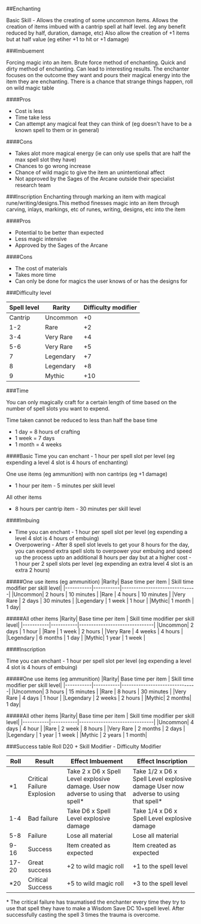 ##Enchanting

Basic Skill - Allows the creating of some uncommon items. Allows the creation of items imbued with a cantrip spell at half level. (eg any benefit reduced by half, duration, damage, etc)
Also allow the creation of +1 items but at half value (eg etiher +1 to hit or +1 damage)

###Imbuement

Forcing magic into an item. Brute force method of enchanting. Quick and dirty method of enchanting. Can lead to interesting results. The enchanter focuses on the outcome they want and pours their magical energy into the item they are enchanting. There is a chance that strange things happen, roll on wild magic table

####Pros
* Cost is less
* Time take less
* Can attempt any magical feat they can think of (eg doesn't have to be a known spell to them or in general)

####Cons
* Takes alot more magical energy (ie can only use spells that are half the max spell slot they have)
* Chances to go wrong increase
* Chance of wild magic to give the item an unintentional affect
* Not approved by the Sages of the Arcane outside their specialist research team

###Inscription
Enchanting through marking an item with magical rune/writing/designs.This method finesses magic into an item through carving, inlays, markings, etc of runes, writing, designs, etc into the item

####Pros
* Potential to be better than expected
* Less magic intensive
* Approved by the Sages of the Arcane

####Cons
* The cost of materials
* Takes more time
* Can only be done for magics the user knows of or has the designs for

###Difficulty level

|Spell level|Rarity|Difficulty modifier|
|-----------|------|-------------------|
|Cantrip|Uncommon| +0|
|1-2|Rare|+2|
|3-4|Very Rare|+4|
|5-6|Very Rare|+5|
|7|Legendary|+7|
|8|Legendary|+8|
|9|Mythic|+10|

###Time

You can only magically craft for a certain length of time based on the number of spell slots you want to expend.

Time taken cannot be reduced to less than half the base time
* 1 day = 8 hours of crafting
* 1 week = 7 days
* 1 month = 4 weeks

####Basic
Time you can enchant - 1 hour per spell slot per level (eg expending a level 4 slot is 4 hours of enchanting)

One use items (eg ammunition) with non cantrips (eg +1 damage)
* 1 hour per item - 5 minutes per skill level

All other items 
* 8 hours per cantrip item - 30 minutes per skill level

####Imbuing
* Time you can enchant - 1 hour per spell slot per level (eg expending a level 4 slot is 4 hours of embuing)
* Overpowering - After 8 spell slot levels to get your 8 hours for the day, you can expend extra spell slots to overpower your embuing and speed up the process upto an additional 8 hours per day but at a higher cost - 1 hour per 2 spell slots per level (eg expending an extra level 4 slot is an extra 2 hours) 

#####One use items (eg ammunition)
|Rarity| Base time per item | Skill time modifier per skill level|
|-----------|-----------|-------------------------------|
|Uncommon| 2 hours | 10 minutes |
|Rare | 4 hours | 10 minutes |
|Very Rare | 2 days | 30 minutes |
|Legendary | 1 week | 1 hour |
|Mythic| 1 month | 1 day|

#####All other items
|Rarity| Base time per item | Skill time modifier per skill level|
|-----------|-----------|-------------------------------|
|Uncommon| 2 days | 1 hour |
|Rare | 1 week | 2 hours |
|Very Rare | 4 weeks | 4 hours |
|Legendary | 6 months | 1 day |
|Mythic| 1 year | 1 week | 

####Inscription

Time you can enchant - 1 hour per spell slot per level (eg expending a level 4 slot is 4 hours of embuing)

#####One use items (eg ammunition)
|Rarity| Base time per item | Skill time modifier per skill level|
|-----------|-----------|-------------------------------|
|Uncommon| 3 hours | 15 minutes |
|Rare | 8 hours | 30 minutes |
|Very Rare | 4 days |  1 hour |
|Legendary | 2 weeks | 2 hours |
|Mythic| 2 months| 1 day|

#####All other items
|Rarity| Base time per item | Skill time modifier per skill level|
|-----------|-----------|-------------------------------|
|Uncommon| 4 days | 4 hour |
|Rare | 2 week | 8 hours |
|Very Rare | 2 months | 2 days |
|Legendary | 1 year | 1 week |
|Mythic | 2 years | 1 month|

###Success table
Roll D20 + Skill Modifier - Difficulty Modifier

|Roll|Result|Effect Imbuement|Effect Inscription|
|----|------|----------------|------------------|
|\*1 | Critical Failure Explosion | Take 2 x D6 x Spell Level explosive damage. User now adverse to using that spell\*| Take 1/2 x D6 x Spell Level explosive damage User now adverse to using that spell\*|
|1-4| Bad failure |  Take D6 x Spell Level explosive damage| Take 1/4 x D6 x Spell Level explosive damage|
|5-8 | Failure | Lose all material | Lose all material |
|9-16 | Success | Item created as expected | Item created as expected|
|17-20 | Great success |+2 to wild magic roll | +1 to the spell level|
|\*20 | Critical Success | +5 to wild magic roll | +3 to the spell level|

\* The critical failure has traumatised the enchanter every time they try to use that spell they have to make a Wisdom Save DC 10+spell level. After successfully casting the spell 3 times the trauma is overcome.
